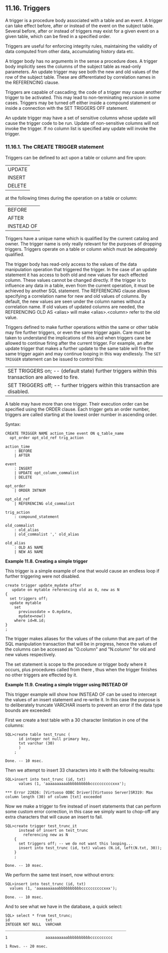 <div id="triggers_01" class="section">

<div class="titlepage">

<div>

<div>

## 11.16. Triggers

</div>

</div>

</div>

A trigger is a procedure body associated with a table and an event. A
trigger can take effect before, after or instead of the event on the
subject table. Several before, after or instead of triggers may exist
for a given event on a given table, which can be fired in a specified
order.

Triggers are useful for enforcing integrity rules, maintaining the
validity of data computed from other data, accumulating history data
etc.

A trigger body has no arguments in the sense a procedure does. A trigger
body implicitly sees the columns of the subject table as read-only
parameters. An update trigger may see both the new and old values of the
row of the subject table. These are differentiated by correlation names
in the REFERENCING clause.

Triggers are capable of cascading; the code of a trigger may cause
another trigger to be activated. This may lead to non-terminating
recursion in some cases. Triggers may be turned off either inside a
compound statement or inside a connection with the SET TRIGGERS OFF
statement.

An update trigger may have a set of sensitive columns whose update will
cause the trigger code to be run. Update of non-sensitive columns will
not invoke the trigger. If no column list is specified any update will
invoke the trigger.

<div id="createtrigger" class="section">

<div class="titlepage">

<div>

<div>

### 11.16.1. The CREATE TRIGGER statement

</div>

</div>

</div>

Triggers can be defined to act upon a table or column and fire upon:

|        |
|--------|
| UPDATE |
| INSERT |
| DELETE |

at the following times during the operation on a table or column:

|            |
|------------|
| BEFORE     |
| AFTER      |
| INSTEAD OF |

Triggers have a unique name which is qualified by the current catalog
and owner. The trigger name is only really relevant for the purposes of
dropping triggers. Triggers operate on a table or column which must be
adequately qualified.

The trigger body has read-only access to the values of the data
manipulation operation that triggered the trigger. In the case of an
update statement it has access to both old and new values for each
effected column. These values cannot be changed directly. If the trigger
is to influence any data in a table, even from the current operation, it
must be achieved by another SQL statement. The REFERENCING clause allows
specifying a correlation name for new and old values of columns. By
default, the new values are seen under the column names without a
correlation name. If old values of updated columns are needed, the
REFERENCING OLD AS \<alias\> will make \<alias\>.\<column\> refer to the
old value.

Triggers defined to make further operations within the same or other
table may fire further triggers, or even the same trigger again. Care
must be taken to understand the implications of this and when triggers
cane be allowed to continue firing after the current trigger. For
example, an after update trigger that makes a further update to the same
table will fire the same trigger again and may continue looping in this
way endlessly. The `SET TRIGGER` statement can be issued to control
this:

|                                                                                                   |
|---------------------------------------------------------------------------------------------------|
| SET TRIGGERS on; -- (default state) further triggers within this transaction are allowed to fire. |
| SET TRIGGERS off; -- further triggers within this transaction are disabled.                       |

A table may have more than one trigger. Their execution order can be
specified using the ORDER clause. Each trigger gets an order number,
triggers are called starting at the lowest order number in ascending
order.

Syntax:

``` programlisting
CREATE TRIGGER NAME action_time event ON q_table_name
  opt_order opt_old_ref trig_action

action_time
    : BEFORE
    | AFTER

event
    : INSERT
    | UPDATE opt_column_commalist
    | DELETE

opt_order
    | ORDER INTNUM

opt_old_ref
    | REFERENCING old_commalist

trig_action
    : compound_statement

old_commalist
    : old_alias
    | old_commalist ',' old_alias

old_alias
    : OLD AS NAME
    | NEW AS NAME
```

<div id="ex_createtrigger" class="example">

**Example 11.8. Creating a simple trigger**

<div class="example-contents">

This trigger is a simple example of one that would cause an endless loop
if further triggering were not disabled.

``` programlisting
create trigger update_mydate after
   update on mytable referencing old as O, new as N
{
  set triggers off;
  update mytable
    set
      previousdate = O.mydate,
      mydate=now()
    where id=N.id;
}
;
```

The trigger makes aliases for the values of the column that are part of
the SQL manipulation transaction that will be in progress, hence the
values of the columns can be accessed as "O.column" and "N.column" for
old and new values respectively.

The set statement is scope to the procedure or trigger body where it
occurs, plus procedures called from there , thus when the trigger
finishes no other triggers are effected by it.

</div>

</div>

  

<div id="ex_createtriggerinsteadof" class="example">

**Example 11.9. Creating a simple trigger using INSTEAD OF**

<div class="example-contents">

This trigger example will show how INSTEAD OF can be used to intercept
the values of an insert statement and re-write it. In this case the
purpose is to deliberately truncate VARCHAR inserts to prevent an error
if the data type bounds are exceeded:

First we create a test table with a 30 character limitation in one of
the columns:

``` programlisting
SQL>create table test_trunc (
      id integer not null primary key,
      txt varchar (30)
      )
    ;

Done. -- 10 msec.
```

Then we attempt to insert 33 characters into it with the following
results:

``` programlisting
SQL>insert into test_trunc (id, txt)
      values (1, 'aaaaaaaaaabbbbbbbbbbccccccccccxxx');

*** Error 22026: [Virtuoso ODBC Driver][Virtuoso Server]SR319: Max column length (30) of column [txt] exceeded
```

Now we make a trigger to fire instead of insert statements that can
perform some custom error correction, in this case we simply want to
chop-off any extra characters that will cause an insert to fail.

``` programlisting
SQL>create trigger test_trunc_it
      instead of insert on test_trunc
        referencing new as N
    {
      set triggers off; -- we do not want this looping...
      insert into test_trunc (id, txt) values (N.id, left(N.txt, 30));
    }
    ;

Done. -- 10 msec.
```

We perform the same test insert, now without errors:

``` programlisting
SQL>insert into test_trunc (id, txt)
  values (1, 'aaaaaaaaaabbbbbbbbbbccccccccccxxx');

Done. -- 10 msec.
```

And to see what we have in the database, a quick select:

``` programlisting
SQL> select * from test_trunc;
id                txt
INTEGER NOT NULL  VARCHAR
______________________________________________________

1                 aaaaaaaaaabbbbbbbbbbcccccccccc

1 Rows. -- 20 msec.
```

</div>

</div>

  

</div>

</div>
